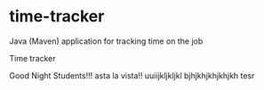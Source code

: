 # time-tracker
Java (Maven) application for tracking time on the job

Time tracker

Good Night Students!!!
asta la vista!!
uuiijkljkljkl
 bjhjkhjkhjkhjkh
tesr
